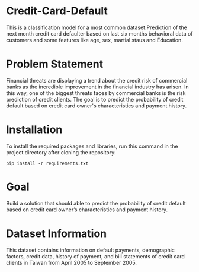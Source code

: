 # Credit-Card-Default

This is a classification model for a most common dataset.Prediction of the next month credit card defaulter based on last six months behavioral data of customers and some features like age, sex, martial staus and Education.

# Problem Statement
Financial threats are displaying a trend about the credit risk of commercial banks as the incredible improvement in the financial industry has arisen. In this way, one of the biggest threats faces by commercial banks is the risk prediction of credit clients. The goal is to predict the probability of credit default based on credit card owner's characteristics and payment history.

# Installation
To install the required packages and libraries, run this command in the project directory after cloning the repository:

```pip install -r requirements.txt```

# Goal
Build a solution that should able to predict the probability of credit default based on credit card owner’s characteristics and payment history.

# Dataset Information
This dataset contains information on default payments, demographic factors, credit data, history of payment, and bill statements of credit card clients in Taiwan from April 2005 to September 2005.

